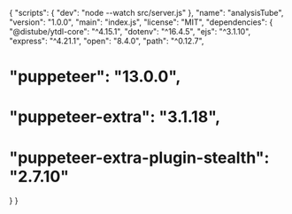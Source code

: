 {
  "scripts": {
    "dev": "node --watch src/server.js"
  },
  "name": "analysisTube",
  "version": "1.0.0",
  "main": "index.js",
  "license": "MIT",
  "dependencies": {
    "@distube/ytdl-core": "^4.15.1",
    "dotenv": "^16.4.5",
    "ejs": "^3.1.10",
    "express": "^4.21.1",
    "open": "8.4.0",
    "path": "^0.12.7",
#    "puppeteer": "13.0.0",
#    "puppeteer-extra": "3.1.18",
#    "puppeteer-extra-plugin-stealth": "2.7.10"
  }
}
